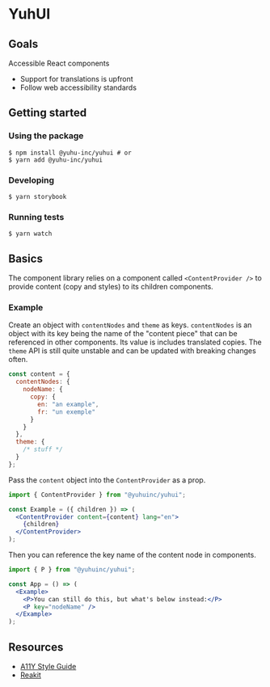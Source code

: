 # YuhUI

## Goals

Accessible React components

- Support for translations is upfront
- Follow web accessibility standards

## Getting started

### Using the package

```shell
$ npm install @yuhu-inc/yuhui # or
$ yarn add @yuhu-inc/yuhui
```

### Developing

```shell
$ yarn storybook
```

### Running tests

```shell
$ yarn watch
```

## Basics

The component library relies on a component called `<ContentProvider />` to provide content (copy and styles) to its children components.

### Example

Create an object with `contentNodes` and `theme` as keys. `contentNodes` is an object with its key being the name of the "content piece" that can be referenced in other components. Its value is includes translated copies. The `theme` API is still quite unstable and can be updated with breaking changes often.

```jsx
const content = {
  contentNodes: {
    nodeName: {
      copy: {
        en: "an example",
        fr: "un exemple"
      }
    }
  },
  theme: {
    /* stuff */
  }
};
```

Pass the `content` object into the `ContentProvider` as a prop.

```jsx
import { ContentProvider } from "@yuhuinc/yuhui";

const Example = ({ children }) => (
  <ContentProvider content={content} lang="en">
    {children}
  </ContentProvider>
);
```

Then you can reference the key name of the content node in components.

```jsx
import { P } from "@yuhuinc/yuhui";

const App = () => (
  <Example>
    <P>You can still do this, but what's below instead:</P>
    <P key="nodeName" />
  </Example>
);
```

## Resources

- [A11Y Style Guide](https://a11y-style-guide.com/style-guide/)
- [Reakit](https://reakit.io/)
